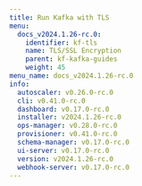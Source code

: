 ```yaml
---
title: Run Kafka with TLS
menu:
  docs_v2024.1.26-rc.0:
    identifier: kf-tls
    name: TLS/SSL Encryption
    parent: kf-kafka-guides
    weight: 45
menu_name: docs_v2024.1.26-rc.0
info:
  autoscaler: v0.26.0-rc.0
  cli: v0.41.0-rc.0
  dashboard: v0.17.0-rc.0
  installer: v2024.1.26-rc.0
  ops-manager: v0.28.0-rc.0
  provisioner: v0.41.0-rc.0
  schema-manager: v0.17.0-rc.0
  ui-server: v0.17.0-rc.0
  version: v2024.1.26-rc.0
  webhook-server: v0.17.0-rc.0
---
```



